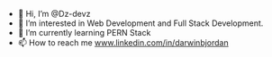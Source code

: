 - 👋 Hi, I’m @Dz-devz
- 👀 I’m interested in Web Development and Full Stack Development.
- 🌱 I’m currently learning PERN Stack
- 📫 How to reach me www.linkedin.com/in/darwinbjordan

<!---
DzPenz/DzPenz is a ✨ special ✨ repository because its `README.md` (this file) appears on your GitHub profile.
You can click the Preview link to take a look at your changes.
--->
